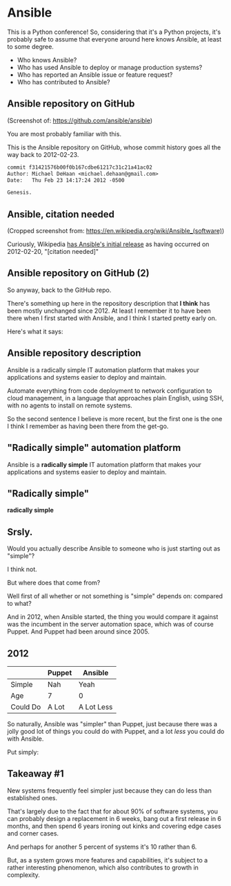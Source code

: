# Ansible

<!-- Note -->
This is a Python conference!
So, considering that it's a Python projects, it's probably safe to assume that everyone around here knows Ansible, at least to some degree.

* Who knows Ansible?
* Who has used Ansible to deploy or manage production systems?
* Who has reported an Ansible issue or feature request?
* Who has contributed to Ansible?


<!-- .slide: data-timing="15" data-background-image="images/ansible-github.png" data-background-size="contain" -->
## Ansible repository on GitHub <!-- .element class="hidden" -->

<!-- Note -->
(Screenshot of: <https://github.com/ansible/ansible>)

You are most probably familiar with this.

This is the Ansible repository on GitHub, whose commit history goes all the way back to 2012-02-23.

```patch
commit f31421576b00f0b167cdbe61217c31c21a41ac02
Author: Michael DeHaan <michael.dehaan@gmail.com>
Date:   Thu Feb 23 14:17:24 2012 -0500

Genesis.
```


<!-- .slide: data-timing="10" data-background-image="images/ansible-citation-needed.png" data-background-size="contain" -->
## Ansible, citation needed <!-- .element class="hidden" -->

<!-- Note -->
(Cropped screenshot from: <https://en.wikipedia.org/wiki/Ansible_(software)>)

Curiously, Wikipedia [has Ansible's initial release](https://en.wikipedia.org/wiki/Ansible_(software)) as having occurred on 2012-02-20, "[citation needed]"


<!-- .slide: data-timing="30" data-background-image="images/ansible-github.png" data-background-size="contain" -->
## Ansible repository on GitHub (2) <!-- .element class="hidden" -->

<!-- Note -->
So anyway, back to the GitHub repo.

There's something up here in the repository description that **I think** has been mostly unchanged since 2012.
At least I remember it to have been there when I first started with Ansible, and I think I started pretty early on.

Here's what it says:


<!-- .slide: data-timing="30" -->
## Ansible repository description <!-- .element class="hidden" -->
Ansible is a radically simple IT automation platform that makes your applications and systems easier to deploy and maintain.

Automate everything from code deployment to network configuration to cloud management, in a language that approaches plain English, using SSH, with no agents to install on remote systems.

<!-- Note -->
So the second sentence I believe is more recent, but the first one is the one I think I remember as having been there from the get-go.


<!-- .slide: data-timing="5" -->
## "Radically simple" automation platform <!-- .element class="hidden" -->
Ansible is a **radically simple** IT automation platform that makes your applications and systems easier to deploy and maintain.


<!-- .slide: data-timing="5" -->
## "Radically simple" <!-- .element class="hidden" -->
**radically simple**


<!-- .slide: data-timing="30" data-background-image="images/srsly.jpg" data-background-size="contain" -->
## Srsly. <!-- .element class="hidden" -->

<!-- Note -->
Would you actually describe Ansible to someone who is just starting out as "simple"?

I think not.

But where does that come from?

Well first of all whether or not something is "simple" depends on: compared to what?

And in 2012, when Ansible started, the thing you would compare it against was the incumbent in the server automation space, which was of course Puppet.
And Puppet had been around since 2005.


## 2012

|          | Puppet | Ansible    |
|----------|--------|------------|
| Simple   | Nah    | Yeah       |
| Age      | 7      | 0          |
| Could Do | A Lot  | A Lot Less |

<!-- Note -->
So naturally, Ansible was "simpler" than Puppet, just because there was a jolly good lot of things you could do with Puppet, and a lot *less* you could do with Ansible.

Put simply:


## Takeaway #1

New systems frequently feel simpler just because they can do less than established ones.

<!-- Note -->
That's largely due to the fact that for about 90% of software systems, you can probably design a replacement in 6 weeks, bang out a first release in 6 months, and then spend 6 years ironing out kinks and covering edge cases and corner cases.

And perhaps for another 5 percent of systems it's 10 rather than 6.

But, as a system grows more features and capabilities, it's subject to a rather interesting phenomenon, which also contributes to growth in complexity.

